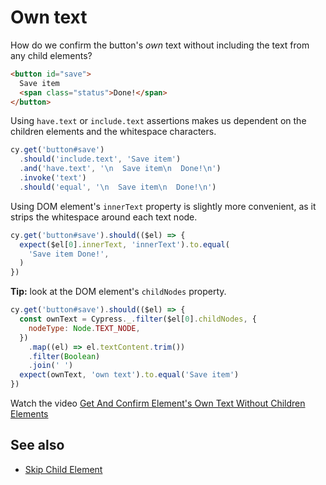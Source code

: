 # Own text

<!-- fiddle Own text of an element -->

How do we confirm the button's _own_ text without including the text from any child elements?

```html
<button id="save">
  Save item
  <span class="status">Done!</span>
</button>
```

Using `have.text` or `include.text` assertions makes us dependent on the children elements and the whitespace characters.

```js
cy.get('button#save')
  .should('include.text', 'Save item')
  .and('have.text', '\n  Save item\n  Done!\n')
  .invoke('text')
  .should('equal', '\n  Save item\n  Done!\n')
```

Using DOM element's `innerText` property is slightly more convenient, as it strips the whitespace around each text node.

```js
cy.get('button#save').should(($el) => {
  expect($el[0].innerText, 'innerText').to.equal(
    'Save item Done!',
  )
})
```

**Tip:** look at the DOM element's `childNodes` property.

```js
cy.get('button#save').should(($el) => {
  const ownText = Cypress._.filter($el[0].childNodes, {
    nodeType: Node.TEXT_NODE,
  })
    .map((el) => el.textContent.trim())
    .filter(Boolean)
    .join(' ')
  expect(ownText, 'own text').to.equal('Save item')
})
```

Watch the video [Get And Confirm Element's Own Text Without Children Elements](https://youtu.be/yMiJj8qRx1s)

<!-- fiddle-end -->

## See also

- [Skip Child Element](./skip-child.md)
